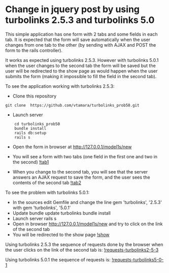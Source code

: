 # Change in jquery post by using turbolinks 2.5.3 and turbolinks 5.0

This simple application has one form with 2 tabs and some fields in each tab.
It is expected that the form will save automatically when the user changes 
from one tab to the other (by sending with AJAX and POST the form to the
rails controller).

It works as expected using turbolinks 2.5.3.
However with turbolinks 5.0.1 when the user changes to the second tab the form
will be saved but the user will be redirected to the show page as would 
happen when the user submits the form (making it impossible to fill the 
field in the second tab).

To see the application working with turbolinks 2.5.3:

- Clone this repository
```
git clone  https://github.com/vtamara/turbolinks_prob50.git
```
- Launch server
```
	cd turbolinks_prob50
	bundle install
	rails db:setup
	rails s 
```
- Open the form in browser at http://127.0.0.1/model1s/new
- You will see a form with two tabs (one field in the first one and two in 
  the second)
[!tab1](doc/tab1.png])

- When you change to the second tab, you will see that the server answers
  an AJAX request to save the form, and the user sees the contents of the
  second tab
[!tab2](doc/tab2.png])


To see the problem with turbolinks 5.0.1:
- In the sources edit Gemfile and change the line
	gem 'turbolinks', '2.5.3'
  with
	gem 'turbolinks', '5.0.1'
- Update
	bundle update turbolinks
	bundle install
- Launch server
	rails s
- Open in browser http://127.0.0.1/model1s/new and try to click on the
  link of the second tab
- You will be redirected to the show page
[!show](doc/show.png)


Using turbolinks 2.5.3 the sequence of requests done by the browser when
the user clicks on the link of the second tab is:
[!requests-turbolinks2-5-3](https://raw.githubusercontent.com/vtamara/turbolinks_prob50/master/doc/requests-turbolinks2-5-3.png])

Using turbolinks 5.0.1 the sequence of requests is:
[!requests-turbolinks5-0-1](doc/requests-turbolinks5-0-1.png])
